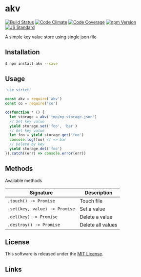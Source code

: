 akv
==========

<!---
This file is generated by ape-tmpl. Do not update manually.
--->

<!-- Badge Start -->
<a name="badges"></a>

[![Build Status][bd_travis_shield_url]][bd_travis_url]
[![Code Climate][bd_codeclimate_shield_url]][bd_codeclimate_url]
[![Code Coverage][bd_codeclimate_coverage_shield_url]][bd_codeclimate_url]
[![npm Version][bd_npm_shield_url]][bd_npm_url]
[![JS Standard][bd_standard_shield_url]][bd_standard_url]

[bd_repo_url]: https://github.com/a-labo/akv
[bd_travis_url]: http://travis-ci.org/a-labo/akv
[bd_travis_shield_url]: http://img.shields.io/travis/a-labo/akv.svg?style=flat
[bd_travis_com_url]: http://travis-ci.com/a-labo/akv
[bd_travis_com_shield_url]: https://api.travis-ci.com/a-labo/akv.svg?token=
[bd_license_url]: https://github.com/a-labo/akv/blob/master/LICENSE
[bd_codeclimate_url]: http://codeclimate.com/github/a-labo/akv
[bd_codeclimate_shield_url]: http://img.shields.io/codeclimate/github/a-labo/akv.svg?style=flat
[bd_codeclimate_coverage_shield_url]: http://img.shields.io/codeclimate/coverage/github/a-labo/akv.svg?style=flat
[bd_gemnasium_url]: https://gemnasium.com/a-labo/akv
[bd_gemnasium_shield_url]: https://gemnasium.com/a-labo/akv.svg
[bd_npm_url]: http://www.npmjs.org/package/akv
[bd_npm_shield_url]: http://img.shields.io/npm/v/akv.svg?style=flat
[bd_standard_url]: http://standardjs.com/
[bd_standard_shield_url]: https://img.shields.io/badge/code%20style-standard-brightgreen.svg

<!-- Badge End -->


<!-- Description Start -->
<a name="description"></a>

A simple key value store using single json file

<!-- Description End -->


<!-- Overview Start -->
<a name="overview"></a>



<!-- Overview End -->


<!-- Sections Start -->
<a name="sections"></a>

<!-- Section from "doc/guides/01.Installation.md.hbs" Start -->

<a name="section-doc-guides-01-installation-md"></a>

Installation
-----

```bash
$ npm install akv --save
```


<!-- Section from "doc/guides/01.Installation.md.hbs" End -->

<!-- Section from "doc/guides/02.Usage.md.hbs" Start -->

<a name="section-doc-guides-02-usage-md"></a>

Usage
---------

```javascript
'use strict'

const akv = require('akv')
const co = require('co')

co(function * () {
  let storage = akv('tmp/my-storage.json')
  // Set key value
  yield storage.set('foo', 'bar')
  // Get key value
  let foo = yield storage.get('foo')
  console.log(foo) // => bar
  // Delete by key
  yield storage.del('foo')
}).catch((err) => console.error(err))

```


<!-- Section from "doc/guides/02.Usage.md.hbs" End -->

<!-- Section from "doc/guides/03.Methods.md.hbs" Start -->

<a name="section-doc-guides-03-methods-md"></a>

Methods
---------

Available methods

| Signature | Description |
| ---- | ----------- |
| `.touch() -> Promise` | Touch file |
| `.set(key, value) -> Promise` | Set a value |
| `.del(key) -> Promise` | Delete a value |
| `.destroy() -> Promise` | Delete all values |


<!-- Section from "doc/guides/03.Methods.md.hbs" End -->


<!-- Sections Start -->


<!-- LICENSE Start -->
<a name="license"></a>

License
-------
This software is released under the [MIT License](https://github.com/a-labo/akv/blob/master/LICENSE).

<!-- LICENSE End -->


<!-- Links Start -->
<a name="links"></a>

Links
------



<!-- Links End -->
